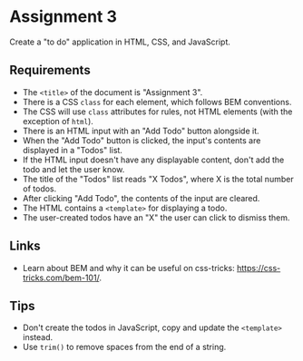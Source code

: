 # Assignment 3
Create a "to do" application in HTML, CSS, and JavaScript.

## Requirements
- The `<title>` of the document is "Assignment 3".
- There is a CSS `class` for each element, which follows BEM conventions.
- The CSS will use `class` attributes for rules, not HTML elements (with the exception of `html`).
- There is an HTML input with an "Add Todo" button alongside it.
- When the "Add Todo" button is clicked, the input's contents are displayed in a "Todos" list.
- If the HTML input doesn't have any displayable content, don't add the todo and let the user know.
- The title of the "Todos" list reads "X Todos", where X is the total number of todos.
- After clicking "Add Todo", the contents of the input are cleared.
- The HTML contains a `<template>` for displaying a todo.
- The user-created todos have an "X" the user can click to dismiss them.

## Links
- Learn about BEM and why it can be useful on css-tricks: https://css-tricks.com/bem-101/.

## Tips
- Don't create the todos in JavaScript, copy and update the `<template>` instead.
- Use `trim()` to remove spaces from the end of a string.